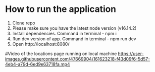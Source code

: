 # How to run the application

1. Clone repo
2. Please make sure you have the latest node version (v16.14.2)
3. Install dependencies. Command in terminal - npm i
4. Run dev version of app. Command in terminal - npm run dev
5. Open http://localhost:8080/


#Video of the locations page running on local machine
https://user-images.githubusercontent.com/47669904/161623218-f43d09f6-5d57-4eb4-a79d-6ed9e63718fa.mp4

